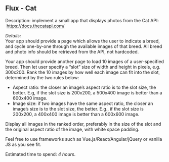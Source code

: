 ## Flux - Cat  

Description: implement a small app that displays photos from the Cat API:  https://docs.thecatapi.com/  

*Details:*  
Your app should provide a page which allows the user to indicate a breed, and cycle one-by-one through the available images of that breed. All breed and photo info should be retrieved from the API, not hardcoded.

Your app should provide another page to load 10 images of a user-specified breed. Then let user specify a “slot” size of width and height in pixels, e.g. 300x200. Rank the 10 images by how well each image can fit into the slot, determined by the two rules below:
* Aspect ratio: the closer an image’s aspect ratio is to the slot size, the better. E.g, if the slot size is 200x200, a 500x400 image is better than a 600x400 image.
* Image size: if two images have the same aspect ratio, the closer an image’s size is to the slot size, the better. E.g., if the slot size is 200x200, a 400x400 image is better than a 600x600 image.

Display all images in the ranked order, preferably in the size of the slot and the original aspect ratio of the image, with white space padding.

Feel free to use frameworks such as Vue.js/React/Angular/jQuery or vanilla JS as you see fit.

Estimated time to spend: _4 hours_.
